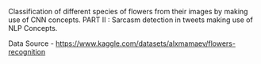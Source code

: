 Classification of different species of flowers from their images by making use of CNN concepts. PART II : Sarcasm detection in tweets making use of NLP Concepts.

Data Source - https://www.kaggle.com/datasets/alxmamaev/flowers-recognition
